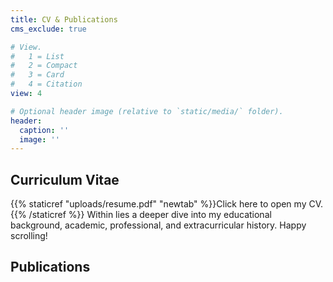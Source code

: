 ```yaml
---
title: CV & Publications
cms_exclude: true

# View.
#   1 = List
#   2 = Compact
#   3 = Card
#   4 = Citation
view: 4

# Optional header image (relative to `static/media/` folder).
header:
  caption: ''
  image: ''
---
```


## Curriculum Vitae

{{% staticref "uploads/resume.pdf" "newtab" %}}Click here to open my CV.{{% /staticref %}} Within lies a deeper dive into my educational background, academic, professional, and extracurricular history. Happy scrolling!

## Publications